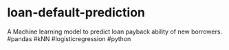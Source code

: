 # loan-default-prediction
A Machine learning model to predict loan payback ability of new borrowers. #pandas #kNN #logisticregression #python
